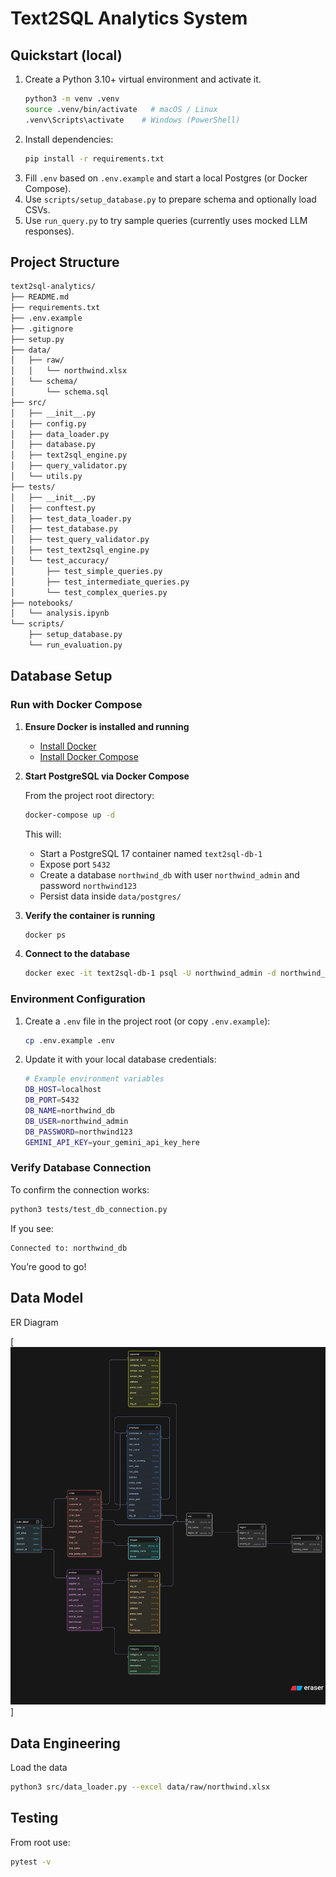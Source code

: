 # Text2SQL Analytics System

## Quickstart (local)

1. Create a Python 3.10+ virtual environment and activate it.
   ```bash
   python3 -m venv .venv
   source .venv/bin/activate   # macOS / Linux
   .venv\Scripts\activate    # Windows (PowerShell)
   ```
2. Install dependencies:
   ```bash
   pip install -r requirements.txt
   ```
3. Fill `.env` based on `.env.example` and start a local Postgres (or Docker Compose).
4. Use `scripts/setup_database.py` to prepare schema and optionally load CSVs.
5. Use `run_query.py` to try sample queries (currently uses mocked LLM responses).

## Project Structure

```bash
text2sql-analytics/
├── README.md
├── requirements.txt
├── .env.example
├── .gitignore
├── setup.py
├── data/
│   ├── raw/
│   │   └── northwind.xlsx
│   └── schema/
│       └── schema.sql
├── src/
│   ├── __init__.py
│   ├── config.py
│   ├── data_loader.py
│   ├── database.py
│   ├── text2sql_engine.py
│   ├── query_validator.py
│   └── utils.py
├── tests/
│   ├── __init__.py
│   ├── conftest.py
│   ├── test_data_loader.py
│   ├── test_database.py
│   ├── test_query_validator.py
│   ├── test_text2sql_engine.py
│   └── test_accuracy/
│       ├── test_simple_queries.py
│       ├── test_intermediate_queries.py
│       └── test_complex_queries.py
├── notebooks/
│   └── analysis.ipynb
└── scripts/
    ├── setup_database.py
    └── run_evaluation.py
```

## Database Setup

### Run with Docker Compose

1. **Ensure Docker is installed and running**

   - [Install Docker](https://docs.docker.com/get-docker/)
   - [Install Docker Compose](https://docs.docker.com/compose/install/)

2. **Start PostgreSQL via Docker Compose**

   From the project root directory:

   ```bash
   docker-compose up -d
   ```

   This will:

   - Start a PostgreSQL 17 container named `text2sql-db-1`
   - Expose port `5432`
   - Create a database `northwind_db` with user `northwind_admin` and password `northwind123`
   - Persist data inside `data/postgres/`

3. **Verify the container is running**

   ```bash
   docker ps
   ```

4. **Connect to the database**

   ```bash
   docker exec -it text2sql-db-1 psql -U northwind_admin -d northwind_db
   ```

### Environment Configuration

1. Create a `.env` file in the project root (or copy `.env.example`):

   ```bash
   cp .env.example .env
   ```

2. Update it with your local database credentials:

   ```bash
   # Example environment variables
   DB_HOST=localhost
   DB_PORT=5432
   DB_NAME=northwind_db
   DB_USER=northwind_admin
   DB_PASSWORD=northwind123
   GEMINI_API_KEY=your_gemini_api_key_here

   ```

### Verify Database Connection

To confirm the connection works:

```bash
python3 tests/test_db_connection.py
```

If you see:

```
Connected to: northwind_db
```

You’re good to go!

## Data Model

ER Diagram

[![](./Northwind_ER_Diagram.png)]

## Data Engineering

Load the data

```bash
python3 src/data_loader.py --excel data/raw/northwind.xlsx
```

## Testing

From root use:

```bash
pytest -v
```
